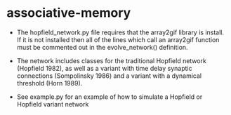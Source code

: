 # associative-memory

* The hopfield_network.py file requires that the array2gif library is install. If it is not installed then all of the lines which call an array2gif function must be commented out in the evolve_network() definition.


* The network includes classes for the traditional Hopfield network (Hopfield 1982), as well as a variant with time delay synaptic connections (Sompolinsky 1986) and a variant with a dynamical threshold (Horn 1989).

* See example.py for an example of how to simulate a Hopfield or Hopfield variant network
